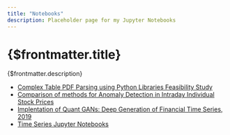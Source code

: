 ```yaml
---
title: "Notebooks"
description: Placeholder page for my Jupyter Notebooks
---
```


# {$frontmatter.title}

{$frontmatter.description}

- [Complex Table PDF Parsing using Python Libraries Feasibility Study](https://github.com/JamesSullivan/pdfparser_comparison/blob/main/test.ipynb)
- [Comparison of methods for Anomaly Detection in Intraday Individual Stock Prices](https://github.com/JamesSullivan/stock_intraday_anomaly_detection_comparison)
- [Implentation of Quant GANs: Deep Generation of Financial Time Series, 2019](https://github.com/JamesSullivan/temporalCN)
- [Time Series Jupyter Notebooks](https://github.com/JamesSullivan/TimeSeries)
